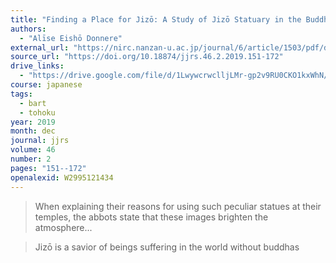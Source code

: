 ```yaml
---
title: "Finding a Place for Jizō: A Study of Jizō Statuary in the Buddhist Temples of Sendai"
authors:
  - "Alīse Eishō Donnere"
external_url: "https://nirc.nanzan-u.ac.jp/journal/6/article/1503/pdf/download"
source_url: "https://doi.org/10.18874/jjrs.46.2.2019.151-172"
drive_links:
  - "https://drive.google.com/file/d/1LwywcrwclljLMr-gp2v9RU0CKO1kxWhN/view?usp=drivesdk"
course: japanese
tags:
  - bart
  - tohoku
year: 2019
month: dec
journal: jjrs
volume: 46
number: 2
pages: "151--172"
openalexid: W2995121434
---
```


> When explaining their reasons for using such peculiar statues at their temples, 
the abbots state that these images brighten the atmosphere...

> Jizō is a savior of beings suffering in the world without 
buddhas